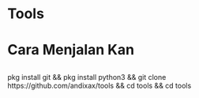 # Tools

# Cara Menjalan Kan

##
<h8>
pkg install git && pkg install python3 && git clone https://github.com/andixax/tools && cd tools && cd tools
</h8>
